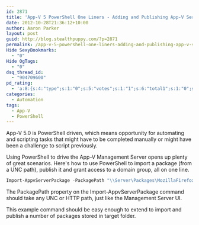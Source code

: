 ```yaml
---
id: 2871
title: 'App-V 5 PowerShell One Liners - Adding and Publishing App-V Server Packages'
date: 2012-10-28T21:36:12+10:00
author: Aaron Parker
layout: post
guid: http://blog.stealthpuppy.com/?p=2871
permalink: /app-v-5-powershell-one-liners-adding-and-publishing-app-v-server-packages/
Hide SexyBookmarks:
  - "0"
Hide OgTags:
  - "0"
dsq_thread_id:
  - "904709600"
pd_rating:
  - 'a:8:{s:4:"type";s:1:"0";s:5:"votes";s:1:"1";s:6:"total1";s:1:"0";s:6:"total2";s:1:"0";s:6:"total3";s:1:"0";s:6:"total4";s:1:"0";s:6:"total5";s:1:"1";s:7:"average";s:6:"5.0000";}'
categories:
  - Automation
tags:
  - App-V
  - PowerShell
---
```

App-V 5.0 is PowerShell driven, which means opportunity for automating and scripting tasks that might have to be completed manually or might have been a challenge to script previously.

Using PowerShell to drive the App-V Management Server opens up plenty of great scenarios. Here's how to use PowerShell to import a package (from a UNC path), publish it and grant access to a domain group, all on one line.

```powershell
Import-AppvServerPackage -PackagePath "\\Server\Packages\MozillaFirefox16_pkg\MozillaFirefox16.appv" | Publish-AppvServerPackage -Verbose | Grant-AppvServerPackage -Groups "lab\Domain Users" -Verbose
```

The PackagePath property on the Import-AppvServerPackage command should take any UNC or HTTP path, just like the Management Server UI.

This example command should be easy enough to extend to import and publish a number of packages stored in target folder.